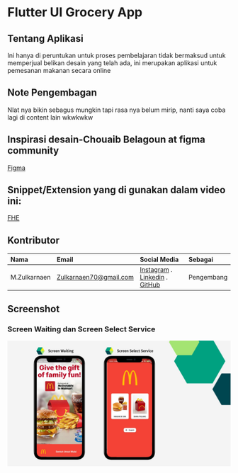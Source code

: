 # Flutter UI Grocery App

## Tentang Aplikasi
Ini hanya di peruntukan untuk proses pembelajaran tidak bermaksud untuk memperjual belikan desain yang telah ada, ini merupakan aplikasi untuk pemesanan makanan secara online

## Note Pengembagan
NIat nya bikin sebagus mungkin tapi rasa nya belum mirip, nanti saya coba lagi di content lain wkwkwkw

## Inspirasi desain-Chouaib Belagoun at figma community 
[Figma](https://www.figma.com/community/file/1080444826069711642)

## Snippet/Extension yang di gunakan dalam video ini:
[FHE](https://marketplace.visualstudio.com/items?itemName=denyocr.flutter-hyper-extension)


## Kontributor 
| Nama | Email    | Social Media  | Sebagai  |
:---   | :--- | :--- | :--- |
M.Zulkarnaen|Zulkarnaen70@gmail.com|[Instagram](https://www.instagram.com/zulkarnaimz/) . [Linkedin](http://www.linkedin.com/in/zulkarnaen137) . [GitHub](https://github.com/magerngulik) |Pengembang

## Screenshot
### Screen Waiting dan Screen Select Service
![alt text](https://raw.githubusercontent.com/magerngulik/clone_restaurant_apps_McDonalds/main/lib/assets/presentation/8.jpg)


